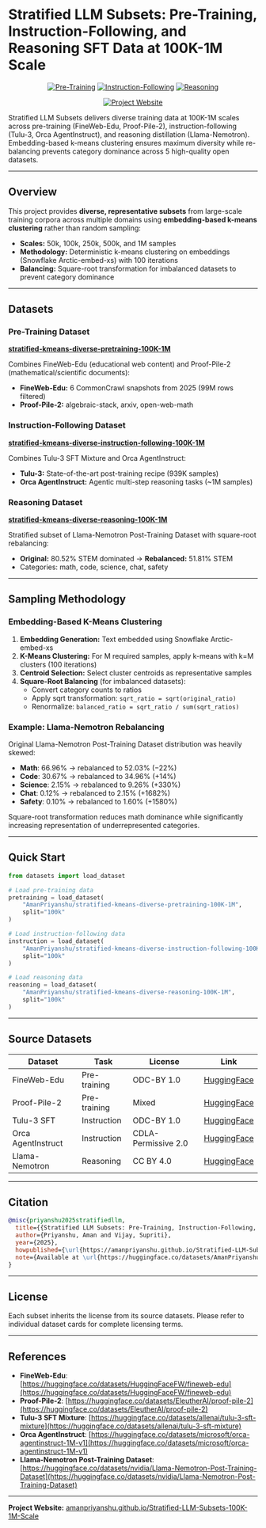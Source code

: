 # Stratified LLM Subsets: Pre-Training, Instruction-Following, and Reasoning SFT Data at 100K-1M Scale

<div align="center">

[![Pre-Training](https://img.shields.io/badge/Pre--Training-FineWeb%20%26%20Proof--Pile-blue?style=for-the-badge)](https://huggingface.co/datasets/AmanPriyanshu/stratified-kmeans-diverse-pretraining-100K-1M)
[![Instruction-Following](https://img.shields.io/badge/Instruction--Following-Tulu%20%26%20Orca-green?style=for-the-badge)](https://huggingface.co/datasets/AmanPriyanshu/stratified-kmeans-diverse-instruction-following-100K-1M)
[![Reasoning](https://img.shields.io/badge/Reasoning-Llama--Nemotron-orange?style=for-the-badge)](https://huggingface.co/datasets/AmanPriyanshu/stratified-kmeans-diverse-reasoning-100K-1M)

[![Project Website](https://img.shields.io/badge/🌐_Project_Website-Visit-purple?style=for-the-badge)](https://amanpriyanshu.github.io/Stratified-LLM-Subsets-100K-1M-Scale/)

</div>

Stratified LLM Subsets delivers diverse training data at 100K-1M scales across pre-training (FineWeb-Edu, Proof-Pile-2), instruction-following (Tulu-3, Orca AgentInstruct), and reasoning distillation (Llama-Nemotron). Embedding-based k-means clustering ensures maximum diversity while re-balancing prevents category dominance across 5 high-quality open datasets.

---

## Overview

This project provides **diverse, representative subsets** from large-scale training corpora across multiple domains using **embedding-based k-means clustering** rather than random sampling:

- **Scales:** 50k, 100k, 250k, 500k, and 1M samples
- **Methodology:** Deterministic k-means clustering on embeddings (Snowflake Arctic-embed-xs) with 100 iterations
- **Balancing:** Square-root transformation for imbalanced datasets to prevent category dominance

---

## Datasets

### Pre-Training Dataset
**[stratified-kmeans-diverse-pretraining-100K-1M](https://huggingface.co/datasets/AmanPriyanshu/stratified-kmeans-diverse-pretraining-100K-1M)**

Combines FineWeb-Edu (educational web content) and Proof-Pile-2 (mathematical/scientific documents):
- **FineWeb-Edu:** 6 CommonCrawl snapshots from 2025 (99M rows filtered)
- **Proof-Pile-2:** algebraic-stack, arxiv, open-web-math

### Instruction-Following Dataset
**[stratified-kmeans-diverse-instruction-following-100K-1M](https://huggingface.co/datasets/AmanPriyanshu/stratified-kmeans-diverse-instruction-following-100K-1M)**

Combines Tulu-3 SFT Mixture and Orca AgentInstruct:
- **Tulu-3:** State-of-the-art post-training recipe (939K samples)
- **Orca AgentInstruct:** Agentic multi-step reasoning tasks (~1M samples)

### Reasoning Dataset
**[stratified-kmeans-diverse-reasoning-100K-1M](https://huggingface.co/datasets/AmanPriyanshu/stratified-kmeans-diverse-reasoning-100K-1M)**

Stratified subset of Llama-Nemotron Post-Training Dataset with square-root rebalancing:
- **Original:** 80.52% STEM dominated → **Rebalanced:** 51.81% STEM
- Categories: math, code, science, chat, safety

---

## Sampling Methodology

### Embedding-Based K-Means Clustering

1. **Embedding Generation:** Text embedded using Snowflake Arctic-embed-xs
2. **K-Means Clustering:** For M required samples, apply k-means with k=M clusters (100 iterations)
3. **Centroid Selection:** Select cluster centroids as representative samples
4. **Square-Root Balancing** (for imbalanced datasets):
   - Convert category counts to ratios
   - Apply sqrt transformation: `sqrt_ratio = sqrt(original_ratio)`
   - Renormalize: `balanced_ratio = sqrt_ratio / sum(sqrt_ratios)`

### Example: Llama-Nemotron Rebalancing

Original Llama-Nemotron Post-Training Dataset distribution was heavily skewed:
- **Math**: 66.96% → rebalanced to 52.03% (−22%)
- **Code**: 30.67% → rebalanced to 34.96% (+14%)
- **Science**: 2.15% → rebalanced to 9.26% (+330%)
- **Chat**: 0.12% → rebalanced to 2.15% (+1682%)
- **Safety**: 0.10% → rebalanced to 1.60% (+1580%)

Square-root transformation reduces math dominance while significantly increasing representation of underrepresented categories.

---

## Quick Start

```python
from datasets import load_dataset

# Load pre-training data
pretraining = load_dataset(
    "AmanPriyanshu/stratified-kmeans-diverse-pretraining-100K-1M", 
    split="100k"
)

# Load instruction-following data
instruction = load_dataset(
    "AmanPriyanshu/stratified-kmeans-diverse-instruction-following-100K-1M", 
    split="100k"
)

# Load reasoning data
reasoning = load_dataset(
    "AmanPriyanshu/stratified-kmeans-diverse-reasoning-100K-1M", 
    split="100k"
)
```

---

## Source Datasets

| Dataset | Task | License | Link |
|---------|------|---------|------|
| FineWeb-Edu | Pre-training | ODC-BY 1.0 | [HuggingFace](https://huggingface.co/datasets/HuggingFaceFW/fineweb-edu) |
| Proof-Pile-2 | Pre-training | Mixed | [HuggingFace](https://huggingface.co/datasets/EleutherAI/proof-pile-2) |
| Tulu-3 SFT | Instruction | ODC-BY 1.0 | [HuggingFace](https://huggingface.co/datasets/allenai/tulu-3-sft-mixture) |
| Orca AgentInstruct | Instruction | CDLA-Permissive 2.0 | [HuggingFace](https://huggingface.co/datasets/microsoft/orca-agentinstruct-1M-v1) |
| Llama-Nemotron | Reasoning | CC BY 4.0 | [HuggingFace](https://huggingface.co/datasets/nvidia/Llama-Nemotron-Post-Training-Dataset) |

---

## Citation

```bibtex
@misc{priyanshu2025stratifiedllm,
  title={{Stratified LLM Subsets: Pre-Training, Instruction-Following, and Reasoning SFT Data at 100K-1M Scale}},
  author={Priyanshu, Aman and Vijay, Supriti},
  year={2025},
  howpublished={\url{https://amanpriyanshu.github.io/Stratified-LLM-Subsets-100K-1M-Scale/}},
  note={Available at \url{https://huggingface.co/datasets/AmanPriyanshu/stratified-kmeans-diverse-reasoning-100K-1M}}
}
```

---

## License

Each subset inherits the license from its source datasets. Please refer to individual dataset cards for complete licensing terms.

---

## References

- **FineWeb-Edu**: [https://huggingface.co/datasets/HuggingFaceFW/fineweb-edu](https://huggingface.co/datasets/HuggingFaceFW/fineweb-edu)
- **Proof-Pile-2**: [https://huggingface.co/datasets/EleutherAI/proof-pile-2](https://huggingface.co/datasets/EleutherAI/proof-pile-2)
- **Tulu-3 SFT Mixture**: [https://huggingface.co/datasets/allenai/tulu-3-sft-mixture](https://huggingface.co/datasets/allenai/tulu-3-sft-mixture)
- **Orca AgentInstruct**: [https://huggingface.co/datasets/microsoft/orca-agentinstruct-1M-v1](https://huggingface.co/datasets/microsoft/orca-agentinstruct-1M-v1)
- **Llama-Nemotron Post-Training Dataset**: [https://huggingface.co/datasets/nvidia/Llama-Nemotron-Post-Training-Dataset](https://huggingface.co/datasets/nvidia/Llama-Nemotron-Post-Training-Dataset)

---

**Project Website:** [amanpriyanshu.github.io/Stratified-LLM-Subsets-100K-1M-Scale](https://amanpriyanshu.github.io/Stratified-LLM-Subsets-100K-1M-Scale/)

